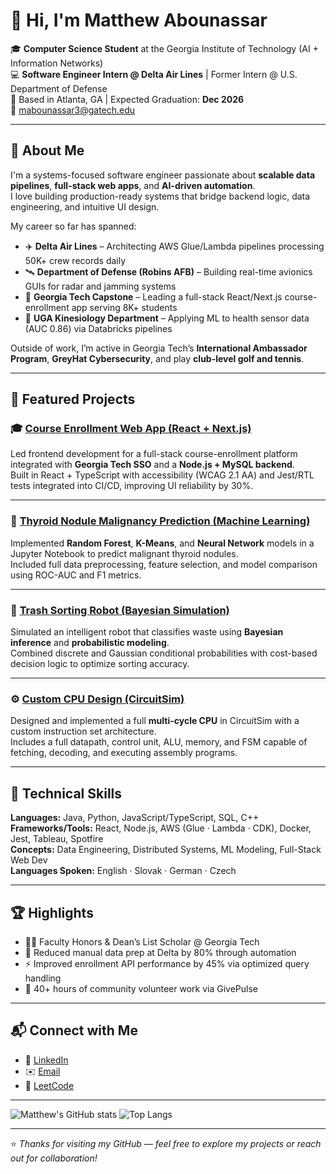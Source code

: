 # 👋 Hi, I'm Matthew Abounassar

🎓 **Computer Science Student** at the Georgia Institute of Technology (AI + Information Networks)  
💻 **Software Engineer Intern @ Delta Air Lines** | Former Intern @ U.S. Department of Defense  
📍 Based in Atlanta, GA | Expected Graduation: **Dec 2026**  
📧 mabounassar3@gatech.edu  

---

## 🧠 About Me

I'm a systems-focused software engineer passionate about **scalable data pipelines**, **full-stack web apps**, and **AI-driven automation**.  
I love building production-ready systems that bridge backend logic, data engineering, and intuitive UI design.  

My career so far has spanned:
- ✈️ **Delta Air Lines** – Architecting AWS Glue/Lambda pipelines processing 50K+ crew records daily  
- 🛰️ **Department of Defense (Robins AFB)** – Building real-time avionics GUIs for radar and jamming systems  
- 🏫 **Georgia Tech Capstone** – Leading a full-stack React/Next.js course-enrollment app serving 8K+ students  
- 🧬 **UGA Kinesiology Department** – Applying ML to health sensor data (AUC 0.86) via Databricks pipelines  

Outside of work, I’m active in Georgia Tech’s **International Ambassador Program**, **GreyHat Cybersecurity**, and play **club-level golf and tennis**.

---

## 🧩 Featured Projects

### 🎓 [Course Enrollment Web App (React + Next.js)](https://github.com/m1abounassar/CapstoneSoftware)
Led frontend development for a full-stack course-enrollment platform integrated with **Georgia Tech SSO** and a **Node.js + MySQL backend**.  
Built in React + TypeScript with accessibility (WCAG 2.1 AA) and Jest/RTL tests integrated into CI/CD, improving UI reliability by 30%.

---

### 🧠 [Thyroid Nodule Malignancy Prediction (Machine Learning)](https://github.com/m1abounassar/Thyroid-Nodule-Malignancy-Prediction-Using-Machine-Learning)
Implemented **Random Forest**, **K-Means**, and **Neural Network** models in a Jupyter Notebook to predict malignant thyroid nodules.  
Included full data preprocessing, feature selection, and model comparison using ROC-AUC and F1 metrics.

---

### 🤖 [Trash Sorting Robot (Bayesian Simulation)](https://github.com/m1abounassar/Bayesian-Trash-Classifier-AI-Trash-Sorting-Robot)
Simulated an intelligent robot that classifies waste using **Bayesian inference** and **probabilistic modeling**.  
Combined discrete and Gaussian conditional probabilities with cost-based decision logic to optimize sorting accuracy.

---

### ⚙️ [Custom CPU Design (CircuitSim)](https://github.com/m1abounassar/LC-3300-Processor)
Designed and implemented a full **multi-cycle CPU** in CircuitSim with a custom instruction set architecture.  
Includes a full datapath, control unit, ALU, memory, and FSM capable of fetching, decoding, and executing assembly programs.

---

## 🧰 Technical Skills

**Languages:** Java, Python, JavaScript/TypeScript, SQL, C++  
**Frameworks/Tools:** React, Node.js, AWS (Glue · Lambda · CDK), Docker, Jest, Tableau, Spotfire  
**Concepts:** Data Engineering, Distributed Systems, ML Modeling, Full-Stack Web Dev  
**Languages Spoken:** English · Slovak · German · Czech  

---

## 🏆 Highlights
- 🧑‍💻 Faculty Honors & Dean’s List Scholar @ Georgia Tech  
- 🎯 Reduced manual data prep at Delta by 80% through automation  
- ⚡ Improved enrollment API performance by 45% via optimized query handling  
- 🤝 40+ hours of community volunteer work via GivePulse  

---

## 📬 Connect with Me
- 💼 [LinkedIn](https://www.linkedin.com/in/matthew-abounassar-152943290/)  
- ✉️ [Email](mailto:mabounassar3@gatech.edu)  
- 🧠 [LeetCode](https://leetcode.com/u/mabounassar/)

---

![Matthew's GitHub stats](https://github-readme-stats.vercel.app/api?username=m1abounassar&show_icons=true&theme=tokyonight&hide_rank=false)
![Top Langs](https://github-readme-stats.vercel.app/api/top-langs/?username=m1abounassar&layout=compact&theme=tokyonight)

---

⭐ *Thanks for visiting my GitHub — feel free to explore my projects or reach out for collaboration!*
